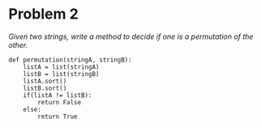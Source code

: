 # Problem 2
_Given two strings, write a method to decide if one is a permutation of the other._

```
def permutation(stringA, stringB):
    listA = list(stringA)
    listB = list(stringB)
    listA.sort()
    listB.sort()
    if(listA != listB):
        return False
    else:
        return True

```
